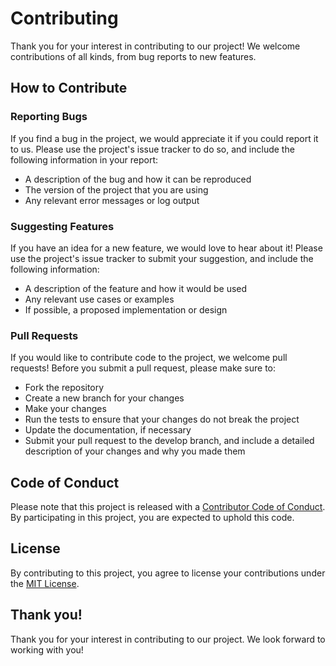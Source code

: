 # Contributing

Thank you for your interest in contributing to our project! We welcome contributions of all kinds, from bug reports to
new features.

## How to Contribute

### Reporting Bugs
If you find a bug in the project, we would appreciate it if you could report it to us. Please use the project's issue
tracker to do so, and include the following information in your report:

* A description of the bug and how it can be reproduced
* The version of the project that you are using
* Any relevant error messages or log output

### Suggesting Features
If you have an idea for a new feature, we would love to hear about it! Please use the project's issue tracker to submit
your suggestion, and include the following information:

* A description of the feature and how it would be used
* Any relevant use cases or examples
* If possible, a proposed implementation or design

### Pull Requests
If you would like to contribute code to the project, we welcome pull requests! Before you submit a pull request, please
make sure to:

* Fork the repository
* Create a new branch for your changes
* Make your changes
* Run the tests to ensure that your changes do not break the project
* Update the documentation, if necessary
* Submit your pull request to the develop branch, and include a detailed description of your changes and why you made them

## Code of Conduct

Please note that this project is released with a [Contributor Code of Conduct](/CODE_OF_CONDUCT.md). By participating in this project, you are
expected to uphold this code.

## License

By contributing to this project, you agree to license your contributions under the [MIT License](/LICENSE).

## Thank you!

Thank you for your interest in contributing to our project. We look forward to working with you!